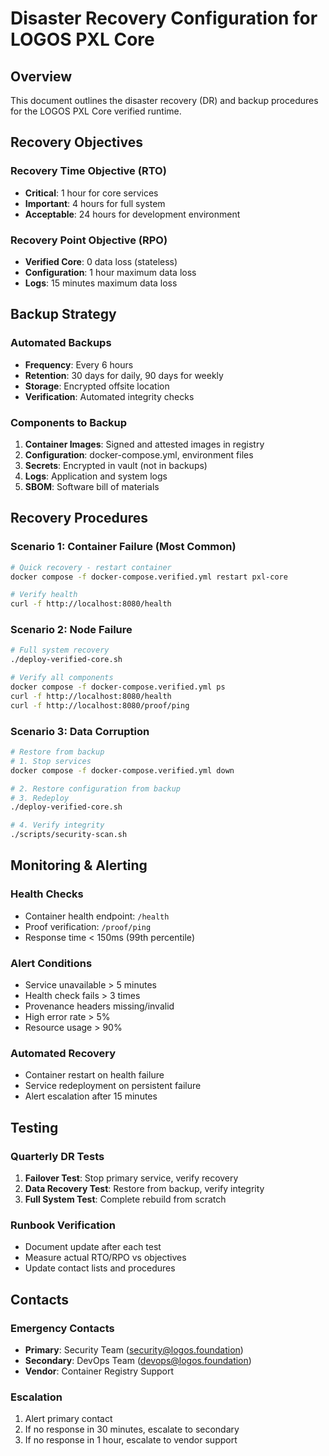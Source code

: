 # Disaster Recovery Configuration for LOGOS PXL Core

## Overview
This document outlines the disaster recovery (DR) and backup procedures for the LOGOS PXL Core verified runtime.

## Recovery Objectives

### Recovery Time Objective (RTO)
- **Critical**: 1 hour for core services
- **Important**: 4 hours for full system
- **Acceptable**: 24 hours for development environment

### Recovery Point Objective (RPO)
- **Verified Core**: 0 data loss (stateless)
- **Configuration**: 1 hour maximum data loss
- **Logs**: 15 minutes maximum data loss

## Backup Strategy

### Automated Backups
- **Frequency**: Every 6 hours
- **Retention**: 30 days for daily, 90 days for weekly
- **Storage**: Encrypted offsite location
- **Verification**: Automated integrity checks

### Components to Backup
1. **Container Images**: Signed and attested images in registry
2. **Configuration**: docker-compose.yml, environment files
3. **Secrets**: Encrypted in vault (not in backups)
4. **Logs**: Application and system logs
5. **SBOM**: Software bill of materials

## Recovery Procedures

### Scenario 1: Container Failure (Most Common)
```bash
# Quick recovery - restart container
docker compose -f docker-compose.verified.yml restart pxl-core

# Verify health
curl -f http://localhost:8080/health
```

### Scenario 2: Node Failure
```bash
# Full system recovery
./deploy-verified-core.sh

# Verify all components
docker compose -f docker-compose.verified.yml ps
curl -f http://localhost:8080/health
curl -f http://localhost:8080/proof/ping
```

### Scenario 3: Data Corruption
```bash
# Restore from backup
# 1. Stop services
docker compose -f docker-compose.verified.yml down

# 2. Restore configuration from backup
# 3. Redeploy
./deploy-verified-core.sh

# 4. Verify integrity
./scripts/security-scan.sh
```

## Monitoring & Alerting

### Health Checks
- Container health endpoint: `/health`
- Proof verification: `/proof/ping`
- Response time < 150ms (99th percentile)

### Alert Conditions
- Service unavailable > 5 minutes
- Health check fails > 3 times
- Provenance headers missing/invalid
- High error rate > 5%
- Resource usage > 90%

### Automated Recovery
- Container restart on health failure
- Service redeployment on persistent failure
- Alert escalation after 15 minutes

## Testing

### Quarterly DR Tests
1. **Failover Test**: Stop primary service, verify recovery
2. **Data Recovery Test**: Restore from backup, verify integrity
3. **Full System Test**: Complete rebuild from scratch

### Runbook Verification
- Document update after each test
- Measure actual RTO/RPO vs objectives
- Update contact lists and procedures

## Contacts

### Emergency Contacts
- **Primary**: Security Team (security@logos.foundation)
- **Secondary**: DevOps Team (devops@logos.foundation)
- **Vendor**: Container Registry Support

### Escalation
1. Alert primary contact
2. If no response in 30 minutes, escalate to secondary
3. If no response in 1 hour, escalate to vendor support
